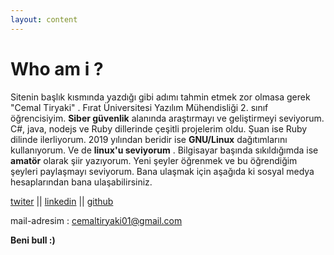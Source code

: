 ```yaml
---
layout: content
---
```


# Who am i ?
Sitenin başlık kısmında yazdığı gibi adımı tahmin etmek zor olmasa gerek "Cemal Tiryaki" . Fırat Üniversitesi Yazılım Mühendisliği 2. sınıf öğrencisiyim. **Siber güvenlik**  alanında araştırmayı ve geliştirmeyi seviyorum. C#, java, nodejs ve Ruby dillerinde çeşitli projelerim oldu. Şuan ise Ruby dilinde ilerliyorum. 2019 yılından beridir ise **GNU/Linux** dağıtımlarını kullanıyorum. Ve de **linux'u seviyorum** . Bilgisayar başında sıkıldığımda ise **amatör** olarak şiir yazıyorum. Yeni şeyler öğrenmek ve bu öğrendiğim şeyleri paylaşmayı seviyorum. Bana ulaşmak için aşağıda ki sosyal medya hesaplarından bana ulaşabilirsiniz.

[twiter](https://twitter.com/cmltryk) || [linkedin](https://www.linkedin.com/in/cemal-tiryaki-b1b376197/) || [github](https://github.com/sadeceben)

mail-adresim : cemaltiryaki01@gmail.com

**Beni bull :)**

